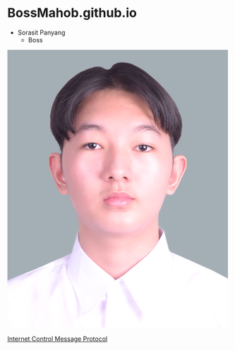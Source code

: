 # BossMahob.github.io
- Sorasit Panyang
  - Boss

![UserImage](NisitProfile.jpeg)

[Internet Control Message Protocol](icmp.md)  

